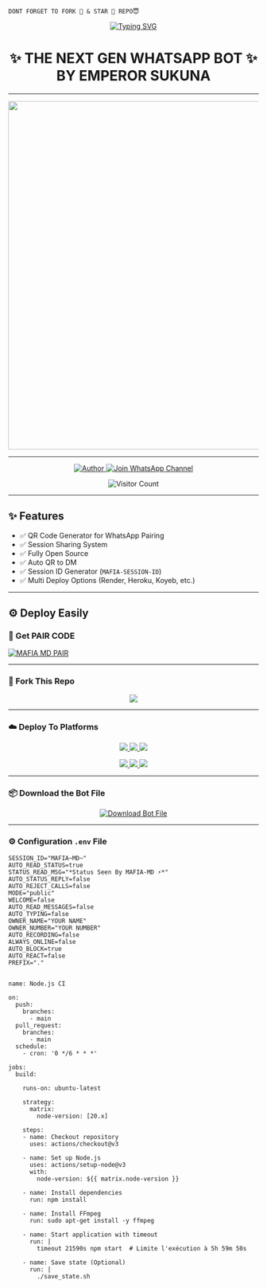    DONT FORGET TO FORK 🍴 & STAR 🌟 REPO😇
<p align="center">
  <a href="https://git.io/typing-svg">
    <img src="https://readme-typing-svg.demolab.com?font=Black+Ops+One&size=80&pause=1000&color=8A2BE2&center=true&vCenter=true&width=1000&height=200&lines=MAFIA-MD;VERSION+2025;BY+EMPEROR+SUKUNA" alt="Typing SVG" />
  </a>
</p>

<h1 align="center">✨ THE NEXT GEN WHATSAPP BOT ✨<br>BY EMPEROR SUKUNA</h1>

---

<p align="center">
  <img src="https://files.catbox.moe/ctrbmt.jpg" width="700"/>
</p>

---

<p align="center">
  <a href="https://github.com/MRC-Tech999">
    <img title="Author" src="https://img.shields.io/badge/Author-MARC%20TECH-ff004d?style=for-the-badge&logo=github&logoColor=white" />
  </a>
  <a href="https://whatsapp.com/channel/0029Vb6J7O684Om8DdNfvL2N">
    <img title="Join WhatsApp Channel" src="https://img.shields.io/badge/Join-WhatsApp%20Channel-25D366?style=for-the-badge&logo=whatsapp&logoColor=white" />
  </a>
</p>

<p align="center">
  <img src="https://profile-counter.glitch.me/MAFIA-MD/count.svg" alt="Visitor Count" />
</p>

---

## ✨ Features

- ✅ QR Code Generator for WhatsApp Pairing  
- ✅ Session Sharing System  
- ✅ Fully Open Source  
- ✅ Auto QR to DM  
- ✅ Session ID Generator (`MAFIA-SESSION-ID`)  
- ✅ Multi Deploy Options (Render, Heroku, Koyeb, etc.)

---

## ⚙️ Deploy Easily


### 🔑 Get PAIR CODE
[![MAFIA MD PAIR](https://img.shields.io/badge/MAFIA%20-MD%20SESSION-25D366?style=for-the-badge&logo=whatsapp&logoColor=white)](https://mega-session-pair.onrender.com)


---

### 🚀 Fork This Repo

<p align="center">
  <a href="https://github.com/MRC-Tech999/MAFIA-MD/fork">
    <img src="https://img.shields.io/badge/Fork%20This-Repository-8A2BE2?style=for-the-badge&logo=github&logoColor=white" />
  </a>
</p>

---

### ☁️ Deploy To Platforms

<p align="center">
  <a href="https://replit.com/github/MRC-Tech999/MAFIA-MD">
    <img src="https://img.shields.io/badge/Deploy%20To%20Replit-FFA500?style=for-the-badge&logo=replit&logoColor=white" />
  </a>
  <a href="https://railway.app/new/template?template=https://github.com/MRC-Tech999/MAFIA-MD">
    <img src="https://img.shields.io/badge/Deploy%20To%20Railway-8B5CF6?style=for-the-badge&logo=railway&logoColor=white" />
  </a>
  <a href="https://render.com/">
    <img src="https://img.shields.io/badge/Deploy%20To%20Render-06B6D4?style=for-the-badge&logo=render&logoColor=white" />
  </a>
</p>

<p align="center">
  <a href="https://dashboard.heroku.com/new?template=https://github.com/MRC-Tech999/MAFIA-MD/tree/main">
    <img src="https://img.shields.io/badge/Deploy-Heroku-FF004D?style=for-the-badge&logo=heroku&logoColor=white" />
  </a>
  <a href="https://host.talkdrove.com/share-bot/82">
    <img src="https://img.shields.io/badge/Deploy-TaikDrove-6971FF?style=for-the-badge&logo=google-cloud&logoColor=white" />
  </a>
  <a href="https://app.koyeb.com/services/deploy?type=git&repository=MRC-Tech999/MAFIA-MD&ports=3000">
    <img src="https://img.shields.io/badge/Deploy-Koyeb-FF009D?style=for-the-badge&logo=koyeb&logoColor=white" />
  </a>
</p>

---

### 📦 Download the Bot File

<p align="center">
  <a href="https://github.com/MRC-Tech999/MAFIA-MD/archive/refs/heads/main.zip">
    <img src="https://img.shields.io/badge/Download%20Bot-file-FF009D?style=for-the-badge&logo=github&logoColor=white" alt="Download Bot File" />
  </a>
</p>

---

### ⚙️ Configuration `.env` File

```env
SESSION_ID="MAFIA~MD~"
AUTO_READ_STATUS=true
STATUS_READ_MSG="*Status Seen By MAFIA-MD ⚡*"
AUTO_STATUS_REPLY=false
AUTO_REJECT_CALLS=false
MODE="public"
WELCOME=false
AUTO_READ_MESSAGES=false
AUTO_TYPING=false
OWNER_NAME="YOUR NAME"
OWNER_NUMBER="YOUR NUMBER"
AUTO_RECORDING=false
ALWAYS_ONLINE=false
AUTO_BLOCK=true
AUTO_REACT=false
PREFIX="."
```

``` DEPLOY ON WORKFLOW ⚡

name: Node.js CI

on:
  push:
    branches:
      - main
  pull_request:
    branches:
      - main
  schedule:
    - cron: '0 */6 * * *'  

jobs:
  build:

    runs-on: ubuntu-latest

    strategy:
      matrix:
        node-version: [20.x]

    steps:
    - name: Checkout repository
      uses: actions/checkout@v3

    - name: Set up Node.js
      uses: actions/setup-node@v3
      with:
        node-version: ${{ matrix.node-version }}

    - name: Install dependencies
      run: npm install

    - name: Install FFmpeg
      run: sudo apt-get install -y ffmpeg

    - name: Start application with timeout
      run: |
        timeout 21590s npm start  # Limite l'exécution à 5h 59m 50s

    - name: Save state (Optional)
      run: |
        ./save_state.sh

